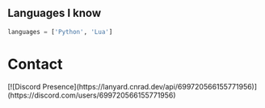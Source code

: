 ## Languages I know 
```py
languages = ['Python', 'Lua']
```
<h1 align="left">Contact</h1>
[![Discord Presence](https://lanyard.cnrad.dev/api/699720566155771956)](https://discord.com/users/699720566155771956)
